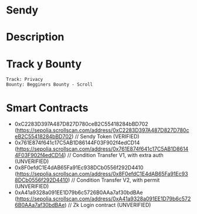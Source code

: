# Sendy

# Description

# Track y Bounty
    Track: Privacy
    Bounty: Begginers Bounty - Scroll

# Smart Contracts

 - 0xC2283D397A487D827D780ceB2C55418284bBD702 (https://sepolia.scrollscan.com/address/0xC2283D397A487D827D780ceB2C55418284bBD702) // Sendy Token (VERIFIED)
 - 0x761E874f641c17C5AB1D86144F03F902f4edCD14 (https://sepolia.scrollscan.com/address/0x761E874f641c17C5AB1D86144F03F902f4edCD14) // Condition Transfer V1, with extra auth (UNVERIFIED)
 - 0x8F0efdC1E4dAB65Fa91Ec938DCb0556f292D4410 (https://sepolia.scrollscan.com/address/0x8F0efdC1E4dAB65Fa91Ec938DCb0556f292D4410) // Condition Transfer V2, with permit (UNVERIFIED)
 - 0xA41a9328a091EE1D79b6c5726B0AAa7af30bdBAe (https://sepolia.scrollscan.com/address/0xA41a9328a091EE1D79b6c5726B0AAa7af30bdBAe) // Zk Login contract (UNVERIFIED)